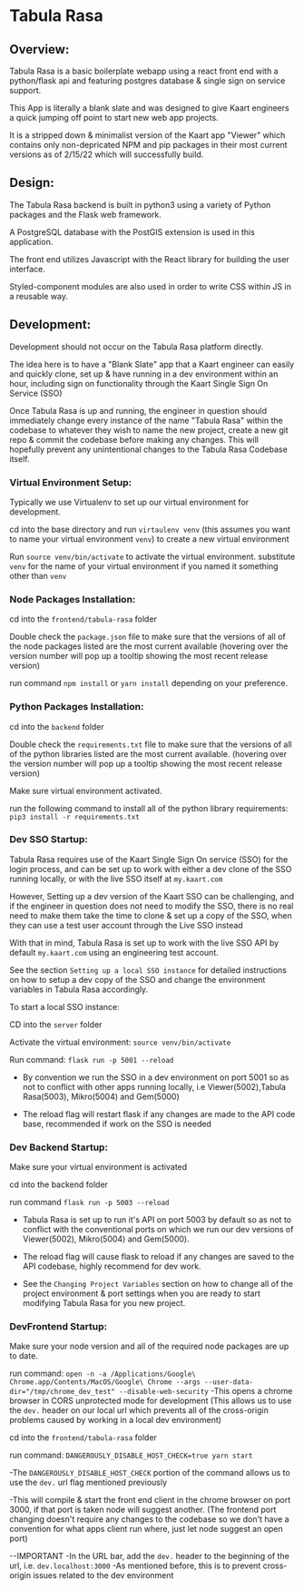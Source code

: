 # Tabula Rasa



## Overview:

Tabula Rasa is a basic boilerplate webapp using a react front end with a python/flask api and featuring postgres database & single sign on service support. 

This App is literally a blank slate and was designed to give Kaart engineers a quick jumping off point to start new web app projects.

It is a stripped down & minimalist version of the Kaart app "Viewer" which contains only non-depricated NPM and pip packages in their most current versions as of 2/15/22 which will successfully build.




## Design:

The Tabula Rasa backend is built in python3 using a variety of Python packages and the Flask web framework. 

A PostgreSQL database with the PostGIS extension is used in this application. 

The front end utilizes Javascript with the React library for building the user interface. 

Styled-component modules are also used in order to write CSS within JS in a reusable way.



## Development:

Development should not occur on the Tabula Rasa platform directly.

The idea here is to have a "Blank Slate" app that a Kaart engineer can easily and quickly clone, set up & have running in a dev environment within an hour, including sign on functionality through the Kaart Single Sign On Service (SSO) 

Once Tabula Rasa is up and running, the engineer in question should immediately change every instance of the name "Tabula Rasa" within the codebase to whatever they wish to name the new project, create a new git repo & commit the codebase before making any changes. This will hopefully prevent any unintentional changes to the Tabula Rasa Codebase itself.



### Virtual Environment Setup:

Typically we use Virtualenv to set up our virtual environment for development.

cd into the base directory and run `virtaulenv venv` (this assumes you want to name your virtual environment `venv`) to create a new virtual environment

Run `source venv/bin/activate` to activate the virtual environment. substitute `venv` for the name of your virtual environment if you named it something other than `venv`



### Node Packages Installation:

cd into the `frontend/tabula-rasa` folder 

Double check the `package.json` file to make sure that the versions of all of the node packages listed are the most current available
(hovering over the version number will pop up a tooltip showing the most recent release version)

run command `npm install` or `yarn install` depending on your preference.



### Python Packages Installation:

cd into the `backend` folder

Double check the `requirements.txt` file to make sure that the versions of all of the python libraries listed are the most current available.
(hovering over the version number will pop up a tooltip showing the most recent release version)

Make sure virtual environment activated.

run the following command to install all of the python library requirements:
`pip3 install -r requirements.txt`



### Dev SSO Startup:

Tabula Rasa requires use of the Kaart Single Sign On service (SSO) for the login process, and can be set up to work with either a dev clone of the SSO running locally, or with the live SSO itself at `my.kaart.com`

However, Setting up a dev version of the Kaart SSO can be challenging, and if the engineer in question does not need to modify the SSO, there is no real need to make them take the time to clone & set up a copy of the SSO, when they can use a test user account through the Live SSO instead

With that in mind, Tabula Rasa is set up to work with the live SSO API by default `my.kaart.com` using an engineering test account.

See the section `Setting up a local SSO instance` for detailed instructions on how to setup a dev copy of the SSO and change the environment variables in Tabula Rasa accordingly.

To start a local SSO instance:


CD into the `server` folder

Activate the virtual environment:
`source venv/bin/activate`  


Run command:
`flask run -p 5001 --reload`
- By convention we run the SSO in a dev environment on port 5001 so as not to conflict with other apps running locally, i.e Viewer(5002),Tabula Rasa(5003), Mikro(5004) and Gem(5000)

- The reload flag will restart flask if any changes are made to the API code base, recommended if work on the SSO is needed


### Dev Backend Startup:

Make sure your virtual environment is activated

cd into the backend folder

run command `flask run -p 5003 --reload`

- Tabula Rasa is set up to run it's API on port 5003 by default so as not to conflict with the conventional ports on which we run our dev versions of Viewer(5002), Mikro(5004) and Gem(5000).

- The reload flag will cause flask to reload if any changes are saved to the API codebase, highly recommend for dev work.

- See the `Changing Project Variables` section on how to change all of the project environment & port settings when you are ready to start modifying Tabula Rasa for you new project.





### DevFrontend Startup:

Make sure your node version and all of the required node packages are up to date.

run command:
`open -n -a /Applications/Google\ Chrome.app/Contents/MacOS/Google\ Chrome --args --user-data-dir="/tmp/chrome_dev_test" --disable-web-security`
-This opens a chrome browser in CORS unprotected mode for development (This allows us to use the `dev.` header on our local url which prevents all of the cross-origin problems caused by working in a local dev environment)

cd into the `frontend/tabula-rasa` folder

run command:
`DANGEROUSLY_DISABLE_HOST_CHECK=true yarn start`

-The `DANGEROUSLY_DISABLE_HOST_CHECK` portion of the command allows us to use the `dev.` url flag mentioned previously

-This  will compile & start the front end client in the chrome browser on port 3000, if that port is taken node will suggest another.
(The frontend port changing doesn't require any changes to the codebase so we don't have a convention for what apps client run where, just let node suggest an open port) 

--IMPORTANT
-In the URL bar, add the `dev.` header to the beginning of the url, i.e. `dev.localhost:3000`
-As mentioned before, this is to prevent cross-origin issues related to the dev environment



